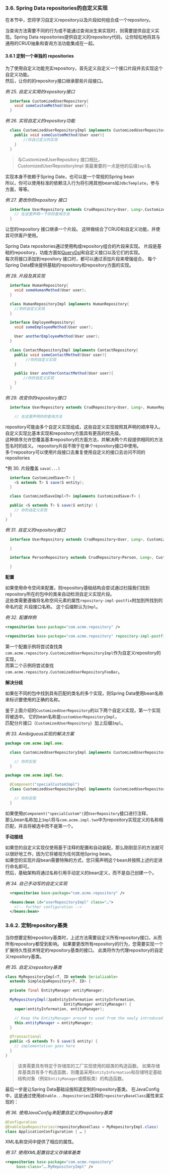 ### 3.6. Spring Data repositories的自定义实现

在本节中，您将学习自定义repository以及片段如何组合成一个repository。

当查询方法需要不同的行为或不能通过查询派生来实现时，则需要提供自定义实现。Spring Data repositories提供自定义的repository代码，让你轻松地将其与通用的CRUD抽象和查询方法功能集成在一起。

#### 3.6.1 定制一个单独的 repositories

为了使用自定义功能充实repository，首先定义自定义一个接口片段并去实现这个自定义功能。  
然后，让你的的repository接口继承那些片段接口。

*例 25. 自定义实用的repository接口*

```java
  interface CustomizedUserRepository{
    void someCustomMethod(User user);
  }
```

*例 26. 实现自定义的repository功能*

```java
  class CustomizedUserRepositoryImpl implements CustomizedUserRepository{
    public void someCustomMethod(User user){
        //你自己定义的实现
    }
  }
```

>与CustomizedUserRepository 接口相比，CustomizedUserRepositoryImpl 类最重要的一点是他的后缀`Impl`名

实现本身不依赖于Spring Date，也可以是一个常规的Spring bean  
所以，你可以使用标准的依赖注入行为将引用其他beans如`JdbcTemplate`，参与方面，等等。

*例 27. 更改你的repository 接口*

```java
  interface UserRepository extends CrudRepository<User, Long>,CustomizedUserRepository{
    // 在这里声明一下你的查询方法
  }
```

让您的repository 接口继承一个片段。 这样做结合了CRUD和自定义功能，并使其可供客户使用。

Spring Data repositories通过使用构成repository组合的片段来实现。 片段是基础的repository，功能方面如[QueryDsl](https://docs.spring.io/spring-data/jpa/docs/current/reference/html/#core.extensions.querydsl)和自定义接口以及它们的实现。  
每次将接口添加到repository 接口时，都可以通过添加片段来增强组合。 每个Spring Data模块提供基础的repository和repository方面的实现。

*例 28. 片段及其实现*

```java
  interface HumanRepository{
    void someHumanMethod(User user);
  }

  class HumanRepositoryImpl implements HumanRepository{
    //你的自定义实现
  }

  interface EmployeeRepository{
    void someEmployeeMethod(User user);

    User anotherEmployeeMethod(User user);
  }

  class ContactRepositoryImpl implements ContactRepository{
    public void someContactMethod(User user){
         //你的自定义实现
    }

    public User anotherContactMethod(User user){
        //你的自定义实现
    }
  }
```

*例 29. 改变你的repository接口*

```java
  interface UserRepository extends CrudRepository<User, Long>, HumanRepository, ContactRepository {

    // 在这里声明你的查询方法
```

repository可能由多个自定义实现组成，这些自定义实现按照其声明的顺序导入。 自定义实现比基本实现和repository方面具有更高的优先级。  
这种排序允许您覆盖基本repository的方面方法，并解决两个片段提供相同的方法签名时的歧义。 repository片段不限于在单个repository接口中使用。  
 多个repository可以使用片段接口去重复使用自定义的接口去访问不同的repositories

*例 30. 片段覆盖 `sava(...)`

```java
  interface CustomizedSave<T> {
    <S extends T> S save(S entity);
  }

  class CustomizedSaveImpl<T> implements CustomizedSave<T> {

  public <S extends T> S save(S entity) {
    // 你的自定义实现
  }
}
```

*例 31. 自定义的repository接口*

```java
  interface UserRepository extends CrudRepository<User, Long>, CustomizedSave<User> {

  }

  interface PersonRepository extends CrudRepository<Person, Long>, CustomizedSave<Person> {

  }
```

**配置**

如果使用命令空间来配置，则repository基础结构会尝试通过扫描我们找到repository所在的包中的类来自动检测自定义实现片段。  
这些类需要遵循将名称空间元素的属性`repository-impl-postfix`附加到所找到的命名约定 片段接口名称。 这个后缀默认为`Impl`。

*例 32. 配置样例*
```xml
<repositories base-package="com.acme.repository" />

<repositories base-package="com.acme.repository" repository-impl-postfix="FooBar" />
```

第一个配置示例将尝试查找类`com.acme.repository.CustomizedUserRepositoryImpl`作为自定义repository的实现，  
而第二个示例将尝试查找`com.acme.repository.CustomizedUserRepositoryFooBar`。

**解决分歧**

如果在不同的包中找到具有匹配的类名的多个实现，则Spring Data使用bean名称来标识要使用的正确的名称。

鉴于上面介绍的`CustomizedUserRepository`的以下两个自定义实现，第一个实现将被选中。 它的bean名称是`customUserRepositoryImpl`，  
匹配分片接口（`CustomizedUserRepository`）加上后缀`Impl`。

*例 33. Amibiguous实现的解决方案*

```java
package com.acme.impl.one;

  class CustomizedUserRepositoryImpl implements CustomizedUserRepository {

    // 你的实现
  }
```

```java
package com.acme.impl.two;

  @Component("specialCustomImpl")
  class CustomizedUserRepositoryImpl implements CustomizedUserRepository {

    // 你的实现
  }
```

如果使用`@Component("specialCustom")`对`UserRepository`接口进行注释，  
那么bean名称加上`Impl`将与`com.acme.impl.two`中为repository实现定义的名称相匹配，并且将被选中而不是第一个。

**手动接线**

如果您的自定义实现仅使用基于注释的配置和自动装配，那么刚刚显示的方法就可以很好地工作，因为它将被视为任何其他Spring bean。  
如果您的实现片段bean需要特殊的方式，您只需声明这个bean并按照上述约定进行命名即可。  
然后，基础架构将通过名称引用手动定义的bean定义，而不是自己创建一个。

*例 34. 自己手动写的自定义实现*

```xml
  <repositories base-package="com.acme.repository" />

  <beans:bean id="userRepositoryImpl" class="…">
    <!-- further configuration -->
  </beans:bean>
```

### 3.6.2. 定制repository基类

当你想要定制repository基类时，上述方法需要自定义所有repository接口，从而所有repository都受到影响。 如果要更改所有repository的行为，您需要实现一个扩展持久性技术特定的repository基类的接口。 此类将作为代理repository的自定义repository基类。

*例 35. 自定义repository基类*

```java
class MyRepositoryImpl<T, ID extends Serializable>
  extends SimpleJpaRepository<T, ID> {

  private final EntityManager entityManager;

  MyRepositoryImpl(JpaEntityInformation entityInformation,
                          EntityManager entityManager) {
    super(entityInformation, entityManager);

    // Keep the EntityManager around to used from the newly introduced methods.
    this.entityManager = entityManager;
  }

  @Transactional
  public <S extends T> S save(S entity) {
    // implementation goes here
  }
}
```

> 该类需要具有特定于存储库的工厂实现使用的超类的构造函数。 如果存储库基类具有多个构造函数，则覆盖采用`EntityInformation`和存储特定基础结构对象（例如`EntityManager`或模板类）的构造函数。

最后一步是让Spring Data基础设施知道定制的repository基类。 在JavaConfig中，这是通过使用`@Enable...Repositories`注释的`repositoryBaseClass`属性来实现的：

*例 36. 使用JavaConfig来配置自定义的repository基类*

```java
@Configuration
@EnableJpaRepositories(repositoryBaseClass = MyRepositoryImpl.class)
class ApplicationConfiguration { … }
```

XML名称空间中提供了相应的属性。

*例 37. 使用XML配置自定义存储库基类*

```xml
<repositories base-package="com.acme.repository"
     base-class="….MyRepositoryImpl" />
```





